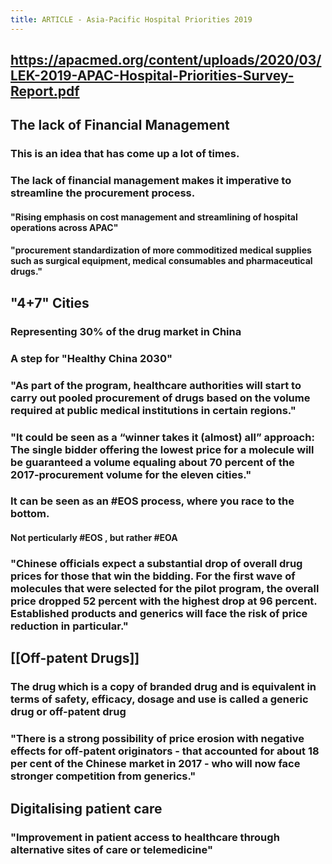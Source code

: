 ```yaml
---
title: ARTICLE - Asia-Pacific Hospital Priorities 2019
---
```


## https://apacmed.org/content/uploads/2020/03/LEK-2019-APAC-Hospital-Priorities-Survey-Report.pdf
## The lack of Financial Management
### This is an idea that has come up a lot of times.
### The lack of financial management makes it imperative to streamline the procurement process.
#### "Rising emphasis on cost management and streamlining of hospital operations across APAC"
#### "procurement standardization of more commoditized medical supplies such as surgical equipment, medical consumables and pharmaceutical drugs."
## "4+7" Cities
### Representing 30% of the drug market in China
### A step for "Healthy China 2030"
### "As part of the program, healthcare authorities will start to carry out pooled procurement of drugs based on the volume required at public medical institutions in certain regions."
### "It could be seen as a “winner takes it (almost) all” approach: The single bidder offering the lowest price for a molecule will be guaranteed a volume equaling about 70 percent of the 2017-procurement volume for the eleven cities."
### It can be seen as an #EOS process, where you race to the bottom.
#### Not perticularly #EOS , but rather #EOA
### "Chinese officials expect a substantial drop of overall drug prices for those that win the bidding. For the first wave of molecules that were selected for the pilot program, the overall price dropped 52 percent with the highest drop at 96 percent. Established products and generics will face the risk of price reduction in particular."
## [[Off-patent Drugs]]
### The drug which is a copy of branded drug and is equivalent in terms of safety, efficacy, dosage and use is called a generic drug or off-patent drug
### "There is a strong possibility of price erosion with negative effects for off-patent originators - that accounted for about 18 per cent of the Chinese market in 2017 - who will now face stronger competition from generics."
## Digitalising patient care
### "Improvement in patient access to healthcare through alternative sites of care or telemedicine"